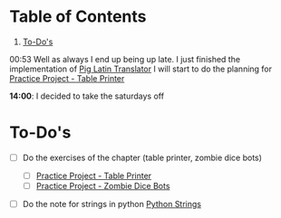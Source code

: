 
# Table of Contents

1.  [To-Do's](#org6218249)

00:53 Well as always I end up being up late. I just finished the implementation of [Pig Latin Translator](20250117135603-pig_latin_translator.md) I will start to do the planning for [Practice Project - Table Printer](20250118005430-practice_project_table_printer.md) 

**14:00**: I decided to take the saturdays off


<a id="org6218249"></a>

# To-Do's

-   [ ] Do the exercises of the chapter (table printer, zombie dice bots)
    -   [ ] [Practice Project - Table Printer](20250118005430-practice_project_table_printer.md)
    -   [ ] [Practice Project - Zombie Dice Bots](20250118005506-practice_project_zombie_dice_bots.md)
-   [ ] Do the note for strings in python [Python Strings](20250114133247-python_strings.md)

